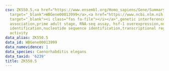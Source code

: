 ```yaml
---
csv: ZK550.5,<a href="https://www.ensembl.org/Homo_sapiens/Gene/Summary?db=core;g=WBGene00013999"
  target="_blank">WBGene00013999</a>,<a href="https://www.ncbi.nlm.nih.gov/pubmed/30894454"
  target="_blank"><i class="fas fa-file"></i></a>",genetic interference,functional
  association,prime adult stage, RNA-seq assay, hsf-1 overexpression,nucleotide sequence
  identification,nucleotide sequence identification,transcriptional regulation,up-regulates
  activity
data_alias: ZK550.5
data_id: WBGene00013999
data_numevidence: 1
data_species: Caenorhabditis elegans
data_taxid: '6239'
title: ZK550.5
---
```

